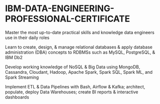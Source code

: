 # IBM-DATA-ENGINEERING-PROFESSIONAL-CERTIFICATE

Master the most up-to-date practical skills and knowledge data engineers use in their daily roles

Learn to create, design, & manage relational databases & apply database administration (DBA) concepts to RDBMSs such as MySQL, PostgreSQL, & IBM Db2 

Develop working knowledge of NoSQL & Big Data using MongoDB, Cassandra, Cloudant, Hadoop, Apache Spark, Spark SQL, Spark ML, and Spark Streaming 

Implement ETL & Data Pipelines with Bash, Airflow & Kafka; architect, populate, deploy Data Warehouses; create BI reports & interactive dashboards 
